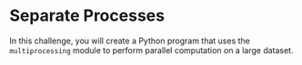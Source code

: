 # Separate Processes

In this challenge, you will create a Python program that uses the `multiprocessing` module to perform parallel computation on a large dataset.